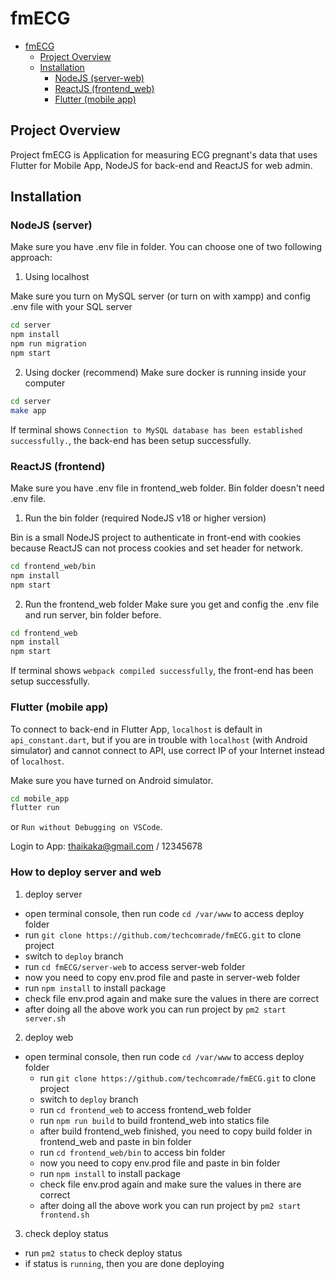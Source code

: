 # fmECG

<!-- ## Table of Contents -->

- [fmECG](#fmecg)
  - [Project Overview](#project-overview)
  - [Installation](#installation)
    - [NodeJS (server-web)](#nodejs-server)
    - [ReactJS (frontend_web)](#reactjs-frontend)
    - [Flutter (mobile app)](#flutter-mobile-app)

## Project Overview

Project fmECG is Application for measuring ECG pregnant's data that uses Flutter for Mobile App, NodeJS for back-end and ReactJS for web admin. 

## Installation

### NodeJS (server)
Make sure you have .env file in folder. You can choose one of two following approach:
1. Using localhost 

Make sure you turn on MySQL server (or turn on with xampp) and config .env file with your SQL server
```bash
cd server
npm install
npm run migration
npm start
```

2. Using docker (recommend)
Make sure docker is running inside your computer
```bash
cd server
make app
```
If terminal shows `Connection to MySQL database has been established successfully.`, the back-end has been setup successfully.

### ReactJS (frontend)
Make sure you have .env file in frontend_web folder. Bin folder doesn't need .env file.
1. Run the bin folder (required NodeJS v18 or higher version)

Bin is a small NodeJS project to authenticate in front-end with cookies because ReactJS can not process cookies and set header for network. 
```bash
cd frontend_web/bin
npm install
npm start
```

2. Run the frontend_web folder
Make sure you get and config the .env file and run server, bin folder before.
```bash
cd frontend_web
npm install
npm start
```
If terminal shows `webpack compiled successfully`, the front-end has been setup successfully.

### Flutter (mobile app)

To connect to back-end in Flutter App, `localhost` is default in `api_constant.dart`, but if you are in trouble with `localhost` (with Android simulator) and cannot connect to API, use correct IP of your Internet instead of `localhost`.

Make sure you have turned on Android simulator.

```bash
cd mobile_app
flutter run
```

or `Run without Debugging on VSCode`.

Login to App: thaikaka@gmail.com / 12345678


### How to deploy server and web 

1. deploy server 
  - open terminal console, then run code `cd /var/www` to access deploy folder 
  - run `git clone https://github.com/techcomrade/fmECG.git` to clone project 
  - switch to `deploy` branch
  - run `cd fmECG/server-web` to access server-web folder
  - now you need to copy env.prod file and paste in server-web folder
  - run `npm install` to install package 
  - check file env.prod again and make sure the values in there are correct
  - after doing all the above work you can run project by `pm2 start server.sh`
2. deploy web
- open terminal console, then run code `cd /var/www` to access deploy folder 
  - run `git clone https://github.com/techcomrade/fmECG.git` to clone project 
  - switch to `deploy` branch
  - run `cd frontend_web` to access frontend_web folder
  - run `npm run build` to build frontend_web into statics file
  - after build frontend_web finished, you need to copy build folder in frontend_web and paste in bin folder
  - run `cd frontend_web/bin` to access bin folder 
  - now you need to copy env.prod file and paste in bin folder
  - run `npm install` to install package 
  - check file env.prod again and make sure the values in there are correct
  - after doing all the above work you can run project by `pm2 start frontend.sh` 

3. check deploy status
  - run `pm2 status` to check deploy status 
  - if status is `running`, then you are done deploying
